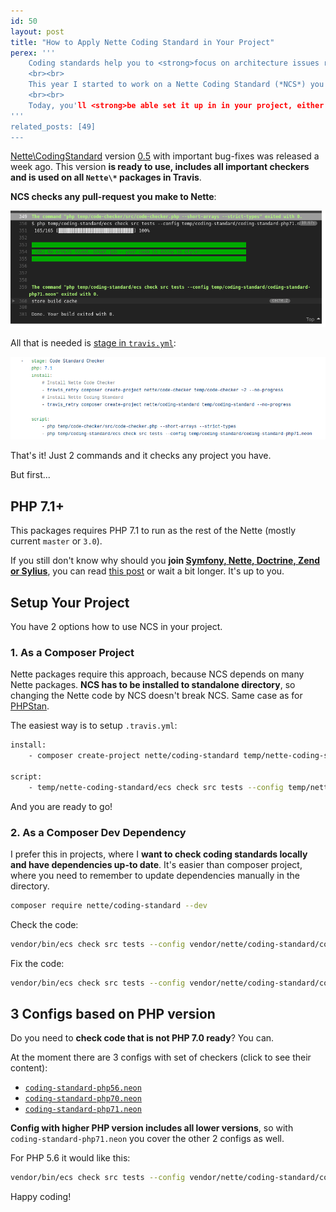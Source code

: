 ```yaml
---
id: 50
layout: post
title: "How to Apply Nette Coding Standard in Your Project"
perex: '''
    Coding standards help you to <strong>focus on architecture issues rather than code details in pull-requests</strong>, moreover in open-source. <strong>I wanted to make this possible in Nette</strong>, but Coding Standards could be found only in <a href="https://nette.org/en/coding-standard">documentation</a>.
    <br><br>
    This year I started to work on a Nette Coding Standard (*NCS*) you can put to CLI.
    <br><br>
    Today, you'll <strong>be able set it up in in your project, either open-source or closed</strong>. 
'''
related_posts: [49]
---
```


[Nette\CodingStandard](https://github.com/nette/coding-standard/) version [0.5](https://github.com/nette/coding-standard/releases/tag/v0.5.0) with important bug-fixes was released a week ago. This version **is ready to use, includes all important checkers and is used on all `Nette\*` packages in Travis**.
  
**NCS checks any pull-request you make to Nette**:

<div>
    <a href="https://travis-ci.org/nette/application/jobs/261987910#L349">
        <img src="/assets/images/posts/2017/nette-coding-standard/travis-check.png" class="thumbnail">
    </a>
</div>


All that is needed is [stage in `travis.yml`](https://github.com/nette/application/blob/2f545e64fc4bfc941d7e48a95e3faca7c468ac35/.travis.yml#L31-L41):

<div>
    <img src="/assets/images/posts/2017/nette-coding-standard/travis-setup.png" class="thumbnail">
</div>

That's it! Just 2 commands and it checks any project you have.

But first...


## PHP 7.1+

This packages requires PHP 7.1 to run as the rest of the Nette (mostly current `master` or `3.0`).

If you still don't know why should you **join [Symfony, Nette, Doctrine, Zend or Sylius](https://gophp71.org/)**, you can read [this post](/blog/2017/06/05/go-php-71/#why-go-right-to-php-7-1) or wait a bit longer. It's up to you.  


## Setup Your Project

You have 2 options how to use NCS in your project. 


### 1. As a Composer Project

Nette packages require this approach, because NCS depends on many Nette packages. **NCS has to be installed to standalone directory**, so changing the Nette code by NCS doesn't break NCS. Same case as for [PHPStan](https://github.com/phpstan/phpstan).

The easiest way is to setup `.travis.yml`: 

```bash
install:
    - composer create-project nette/coding-standard temp/nette-coding-standard

script:
    - temp/nette-coding-standard/ecs check src tests --config temp/nette-coding-standard/coding-standard-php71.neon
```

And you are ready to go!


### 2. As a Composer Dev Dependency

I prefer this in projects, where I **want to check coding standards locally and have dependencies up-to date**. It's easier than composer project, where you need to remember to update dependencies manually in the directory.

```bash
composer require nette/coding-standard --dev
```

Check the code:

```bash
vendor/bin/ecs check src tests --config vendor/nette/coding-standard/coding-standard-php71.neon 
```

Fix the code:

```bash
vendor/bin/ecs check src tests --config vendor/nette/coding-standard/coding-standard-php71.neon --fix 
```



## 3 Configs based on PHP version

Do you need to **check code that is not PHP 7.0 ready**? You can.


At the moment there are 3 configs with set of checkers (click to see their content):

- [`coding-standard-php56.neon`](https://github.com/nette/coding-standard/blob/2f935070b82fbe4b1da8e564a8dc6dcb9bbeca25/coding-standard-php56.neon) 
- [`coding-standard-php70.neon`](https://github.com/nette/coding-standard/blob/2f935070b82fbe4b1da8e564a8dc6dcb9bbeca25/coding-standard-php70.neon)
- [`coding-standard-php71.neon`](https://github.com/nette/coding-standard/blob/2f935070b82fbe4b1da8e564a8dc6dcb9bbeca25/coding-standard-php71.neon)

**Config with higher PHP version includes all lower versions**, so with `coding-standard-php71.neon` you cover the other 2 configs as well. 


For PHP 5.6 it would like this:

```bash
vendor/bin/ecs check src tests --config vendor/nette/coding-standard/coding-standard-php56.neon 
```


Happy coding!